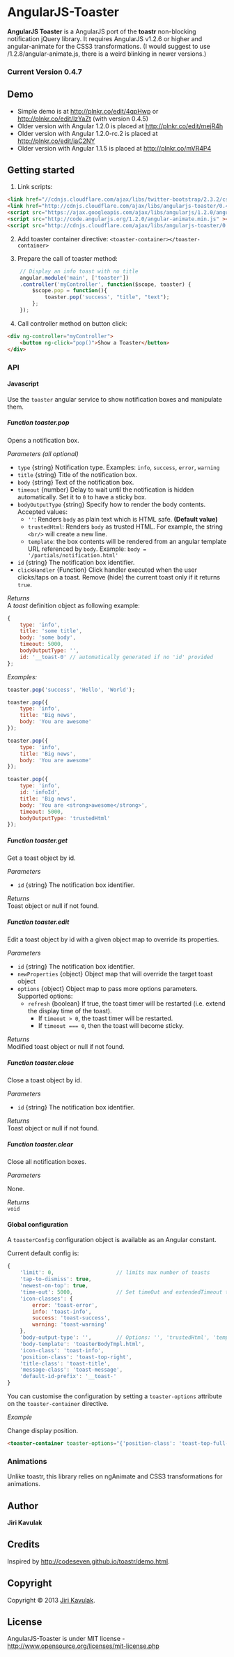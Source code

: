AngularJS-Toaster
=================

**AngularJS Toaster** is a AngularJS port of the **toastr** non-blocking notification jQuery library. It requires AngularJS v1.2.6 or higher and angular-animate for the CSS3 transformations. 
(I would suggest to use /1.2.8/angular-animate.js, there is a weird blinking in newer versions.)

### Current Version 0.4.7

## Demo
- Simple demo is at http://plnkr.co/edit/4qpHwp or http://plnkr.co/edit/lzYaZt (with version 0.4.5)
- Older version with Angular 1.2.0 is placed at http://plnkr.co/edit/mejR4h
- Older version with Angular 1.2.0-rc.2 is placed at http://plnkr.co/edit/iaC2NY
- Older version with Angular 1.1.5 is placed at http://plnkr.co/mVR4P4

## Getting started

1. Link scripts:

```html
<link href="//cdnjs.cloudflare.com/ajax/libs/twitter-bootstrap/2.3.2/css/bootstrap.min.css" rel="stylesheet" />
<link href="http://cdnjs.cloudflare.com/ajax/libs/angularjs-toaster/0.4.4/toaster.css" rel="stylesheet" />
<script src="https://ajax.googleapis.com/ajax/libs/angularjs/1.2.0/angular.min.js" ></script>
<script src="http://code.angularjs.org/1.2.0/angular-animate.min.js" ></script>
<script src="http://cdnjs.cloudflare.com/ajax/libs/angularjs-toaster/0.4.4/toaster.js"></script>
```

2. Add toaster container directive: `<toaster-container></toaster-container>`

3. Prepare the call of toaster method:

```js
	// Display an info toast with no title
	angular.module('main', ['toaster'])
	.controller('myController', function($scope, toaster) {
	    $scope.pop = function(){
	        toaster.pop('success', "title", "text");
	    };
	});
```

4. Call controller method on button click:

```html
<div ng-controller="myController">
    <button ng-click="pop()">Show a Toaster</button>
</div>
```

### API

#### Javascript

Use the `toaster` angular service to show notification boxes and manipulate them.

##### Function toaster.pop
Opens a notification box.

*Parameters (all optional)*

* `type` {string} Notification type. Examples: `info`, `success`, `error`, `warning`
* `title` {string} Title of the notification box.
* `body` {string} Text of the notification box.
* `timeout` {number} Delay to wait until the notification is hidden automatically.  Set it to `0` to have a sticky box.
* `bodyOutputType` {string} Specify how to render the body contents.  
  Accepted values: 
  * `''`:  Renders `body` as plain text which is HTML safe. **(Default value)**
  * `trustedHtml`: Renders `body` as trusted HTML. For example, the string `<br/>` will create a new line.
  * `template`: the box contents will be rendered from an angular template URL referenced by `body`. Example: `body = '/partials/notification.html'`
* `id` {string} The notification box identifier.
* `clickHandler` {Function} Click handler executed when the user clicks/taps on a toast.
  Remove (hide) the current toast only if it returns `true`.

*Returns*  
A *toast* definition object as following example:

```js
{
	type: 'info',
	title: 'some title',
	body: 'some body',
	timeout: 5000,
	bodyOutputType: '',
	id: '__toast-0' // automatically generated if no 'id' provided
};
```

*Examples:*

```js
toaster.pop('success', 'Hello', 'World');

toaster.pop({
	type: 'info',
	title: 'Big news',
	body: 'You are awesome'
});

toaster.pop({
	type: 'info',
	title: 'Big news',
	body: 'You are awesome'
});

toaster.pop({
	type: 'info',
	id: 'infoId',
	title: 'Big news',
	body: 'You are <strong>awesome</strong>',
	timeout: 5000,
    bodyOutputType: 'trustedHtml'
});

```

##### Function toaster.get
Get a toast object by id.

*Parameters*

* `id` {string} The notification box identifier.

*Returns*  
Toast object or null if not found.

##### Function toaster.edit
Edit a toast object by id with a given object map to override its properties.

*Parameters*

* `id` {string} The notification box identifier.
* `newProperties` {object} Object map that will override the target toast object
* `options` {object} Object map to pass more options parameters.  
	Supported options:
	* `refresh` {boolean} If true, the toast timer will be restarted (i.e. extend the display time of the toast).
		* If `timeout > 0`, the toast timer will be restarted.
		* If `timeout === 0`, then the toast will become sticky.

*Returns*  
Modified toast object or null if not found.

##### Function toaster.close
Close a toast object by id.

*Parameters*

* `id` {string} The notification box identifier.

*Returns*  
Toast object or null if not found.

##### Function toaster.clear
Close all notification boxes.

*Parameters*

None.

*Returns*  
`void`

#### Global configuration
A `toasterConfig` configuration object is available as an Angular constant.

Current default config is:

```js
{
    'limit': 0,                    // limits max number of toasts 
    'tap-to-dismiss': true,
    'newest-on-top': true,
    'time-out': 5000,              // Set timeOut and extendedTimeout to 0 to make it sticky
    'icon-classes': {
        error: 'toast-error',
        info: 'toast-info',
        success: 'toast-success',
        warning: 'toast-warning'
    },
    'body-output-type': '',        // Options: '', 'trustedHtml', 'template'
    'body-template': 'toasterBodyTmpl.html',
    'icon-class': 'toast-info',
    'position-class': 'toast-top-right',
    'title-class': 'toast-title',
    'message-class': 'toast-message',
    'default-id-prefix': '__toast-'
}
```

You can customise the configuration by setting a `toaster-options` attribute on the `toaster-container` directive.

*Example*

Change display position.
```html
<toaster-container toaster-options="{'position-class': 'toast-top-full-width'}"></toaster-container>
```

### Animations
Unlike toastr, this library relies on ngAnimate and CSS3 transformations for animations.
		
## Author
**Jiri Kavulak**

## Credits
Inspired by http://codeseven.github.io/toastr/demo.html.

## Copyright
Copyright © 2013 [Jiri Kavulak](https://twitter.com/jirikavi).

## License 
AngularJS-Toaster is under MIT license - http://www.opensource.org/licenses/mit-license.php

